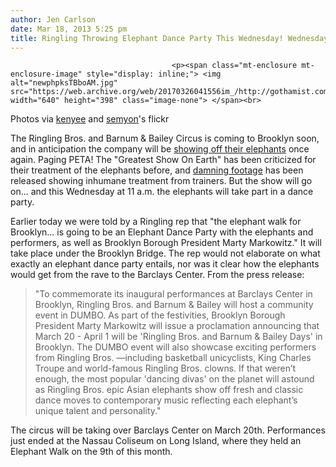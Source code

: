 ```yaml
---
author: Jen Carlson
date: Mar 18, 2013 5:25 pm
title: Ringling Throwing Elephant Dance Party This Wednesday! Wednesday! Wednesday!
---
```


	
										<p><span class="mt-enclosure mt-enclosure-image" style="display: inline;"> <img alt="newphpksTBboAM.jpg" src="https://web.archive.org/web/20170326041556im_/http://gothamist.com/attachments/arts_jen/newphpksTBboAM.jpg" width="640" height="398" class="image-none"> </span><br>
<span class="photo_caption">Photos via <a href="https://web.archive.org/web/20170326041556/http://www.flickr.com/photos/kenyee/115731431/">kenyee</a> and <a href="https://web.archive.org/web/20170326041556/http://www.flickr.com/photos/semyon/116199315/">semyon</a>&apos;s flickr</span></p>

<p>The Ringling Bros. and Barnum &amp; Bailey Circus is coming to Brooklyn soon, and in anticipation the company will be <a href="https://web.archive.org/web/20170326041556/http://gothamist.com/tags/elephantwalk">showing off their elephants</a> once again. Paging PETA! The &quot;Greatest Show On Earth&quot; has been criticized for their treatment of the elephants before, and <a href="https://web.archive.org/web/20170326041556/http://gothamist.com/2009/07/22/peta_has_video_of_ringling_bros_bea.php">damning footage</a> has been released showing inhumane treatment from trainers. But the show will go on... and this Wednesday at 11 a.m. the elephants will take part in a dance party.</p>

<p>Earlier today we were told by a Ringling rep that &quot;the elephant walk for Brooklyn... is going to be an Elephant Dance Party with the elephants and performers, as well as Brooklyn Borough President Marty Markowitz.&quot; It will take place under the Brooklyn Bridge. The rep would not elaborate on what exactly an elephant dance party entails, nor was it clear how the elephants would get from the rave to the Barclays Center. From the press release:</p>

<blockquote>&quot;To commemorate its inaugural performances at Barclays Center in Brooklyn, Ringling Bros. and Barnum &amp; Bailey will host a community event in DUMBO. As part of the festivities, Brooklyn Borough President Marty Markowitz will issue a proclamation announcing that March 20 - April 1 will be &apos;Ringling Bros. and Barnum &amp; Bailey Days&apos; in Brooklyn. The DUMBO event will also showcase exciting performers from Ringling Bros. &#x2014;including basketball unicyclists, King Charles Troupe and world-famous Ringling Bros. clowns.   If that weren&#x2019;t enough, the most popular &apos;dancing divas&apos; on the planet will astound as Ringling Bros. epic Asian elephants show off fresh and classic dance moves to contemporary music reflecting each elephant&#x2019;s unique talent and personality.&quot;</blockquote>

<p>The circus will be taking over Barclays Center on March 20th. Performances just ended at the Nassau Coliseum on Long Island, where they held an Elephant Walk on the 9th of this month.</p>					
										
									
				